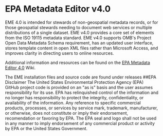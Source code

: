 # EPA Metadata Editor v4.0
EME 4.0 is intended for stewards of non-geospatial metadata records, or for those geospatial stewards needing to document web services or multiple distributions of a single dataset. EME v4.0 provides a core set of elements from the ISO 19115 metadata standard. EME v4.0 supports OMB's Project Open Data Metadata Schema requirement, has an updated user interface, stores template content in open XML files rather than Microsoft Access, and improves clarity in directing users to online resources.

Additional information and resources can be found on the <a href="https://github.com/USEPA/EPA-Metadata-Editor-4/wiki"> EPA Metadata Editor 4.0</a> Wiki.

The EME installation files and source code are found under releases
##EPA Disclaimer
The United States Environmental Protection Agency (EPA) GitHub project code is provided on an "as is" basis and the user assumes responsibility for its use. EPA has relinquished control of the information and no longer has responsibility to protect the integrity, confidentiality, or availability of the information. Any reference to specific commercial products, processes, or services by service mark, trademark, manufacturer, or otherwise, does not constitute or imply their endorsement, recomendation or favoring by EPA. The EPA seal and logo shall not be used in any manner to imply endorsement of any commercial product or activity by EPA or the United States Government.
